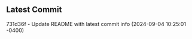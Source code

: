 
## Latest Commit
731d36f - Update README with latest commit info (2024-09-04 10:25:01 -0400) <Yunxi-Zhou>
